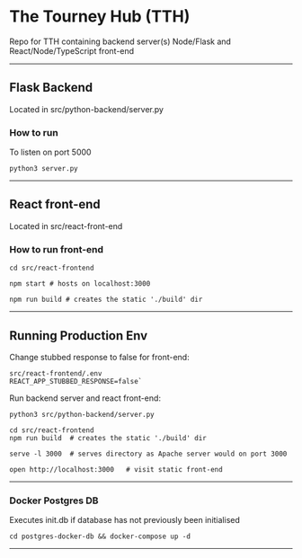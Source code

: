 # The Tourney Hub (TTH)


Repo for TTH containing backend server(s) Node/Flask and React/Node/TypeScript front-end

---

## Flask Backend

Located in src/python-backend/server.py

### How to run

To listen on port 5000

```python3 server.py```

---

## React front-end

Located in src/react-front-end

### How to run front-end

```
cd src/react-frontend

npm start # hosts on localhost:3000

npm run build # creates the static './build' dir 
```

---

## Running Production Env

Change stubbed response to false for front-end:

```
src/react-frontend/.env
REACT_APP_STUBBED_RESPONSE=false`
```

Run backend server and react front-end:

```
python3 src/python-backend/server.py 

cd src/react-frontend
npm run build  # creates the static './build' dir

serve -l 3000  # serves directory as Apache server would on port 3000

open http://localhost:3000   # visit static front-end
```

---

### Docker Postgres DB
Executes init.db if database has not previously been initialised 

`cd postgres-docker-db && docker-compose up -d`

---